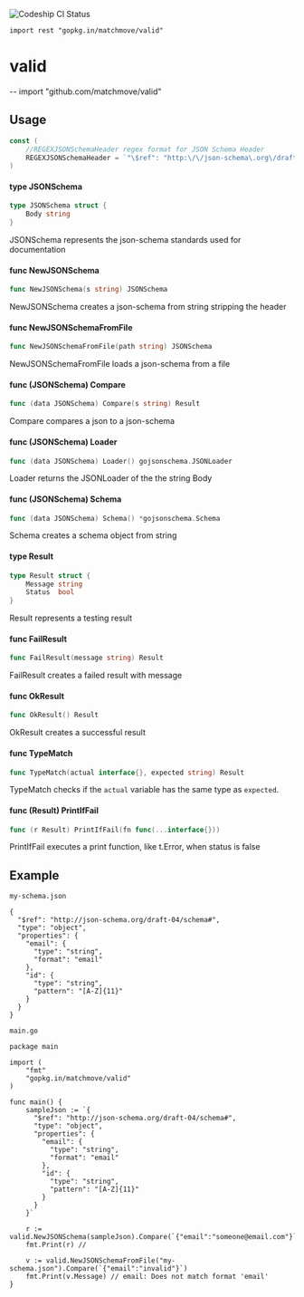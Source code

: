 ![Codeship CI Status](https://codeship.com/projects/962c61c0-0d4f-0135-6fa4-7a76774b6ff8/status?branch=master)

    import rest "gopkg.in/matchmove/valid"

# valid
--
    import "github.com/matchmove/valid"


## Usage

```go
const (
	//REGEXJSONSchemaHeader regex format for JSON Schema Header
	REGEXJSONSchemaHeader = `"\$ref": "http:\/\/json-schema\.org\/draft\-[0-9]{2}\/schema#",\n?`
)
```

#### type JSONSchema

```go
type JSONSchema struct {
	Body string
}
```

JSONSchema represents the json-schema standards used for documentation

#### func  NewJSONSchema

```go
func NewJSONSchema(s string) JSONSchema
```
NewJSONSchema creates a json-schema from string stripping the header

#### func  NewJSONSchemaFromFile

```go
func NewJSONSchemaFromFile(path string) JSONSchema
```
NewJSONSchemaFromFile loads a json-schema from a file

#### func (JSONSchema) Compare

```go
func (data JSONSchema) Compare(s string) Result
```
Compare compares a json to a json-schema

#### func (JSONSchema) Loader

```go
func (data JSONSchema) Loader() gojsonschema.JSONLoader
```
Loader returns the JSONLoader of the the string Body

#### func (JSONSchema) Schema

```go
func (data JSONSchema) Schema() *gojsonschema.Schema
```
Schema creates a schema object from string

#### type Result

```go
type Result struct {
	Message string
	Status  bool
}
```

Result represents a testing result

#### func  FailResult

```go
func FailResult(message string) Result
```
FailResult creates a failed result with message

#### func  OkResult

```go
func OkResult() Result
```
OkResult creates a successful result

#### func  TypeMatch

```go
func TypeMatch(actual interface{}, expected string) Result
```
TypeMatch checks if the `actual` variable has the same type as `expected`.

#### func (Result) PrintIfFail

```go
func (r Result) PrintIfFail(fn func(...interface{}))
```
PrintIfFail executes a print function, like t.Error, when status is false

## Example

`my-schema.json`

    {
      "$ref": "http://json-schema.org/draft-04/schema#",
      "type": "object",
      "properties": {
        "email": {
          "type": "string",
          "format": "email"
        },
        "id": {
          "type": "string",
          "pattern": "[A-Z]{11}"
        }
      }
    }

`main.go`

    package main

    import (
        "fmt"
        "gopkg.in/matchmove/valid"
    )

    func main() {
        sampleJson := `{
          "$ref": "http://json-schema.org/draft-04/schema#",
          "type": "object",
          "properties": {
            "email": {
              "type": "string",
              "format": "email"
            },
            "id": {
              "type": "string",
              "pattern": "[A-Z]{11}"
            }
          }
        }`

        r := valid.NewJSONSchema(sampleJson).Compare(`{"email":"someone@email.com"}`)
        fmt.Print(r) //

        v := valid.NewJSONSchemaFromFile("my-schema.json").Compare(`{"email":"invalid"}`)
        fmt.Print(v.Message) // email: Does not match format 'email'
    }

